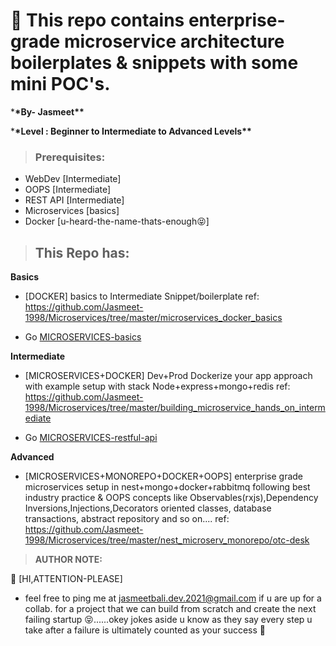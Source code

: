 # 🎁 This repo contains enterprise-grade microservice architecture boilerplates & snippets with some mini POC's.

\***\*By- Jasmeet\*\***

\***\*Level : Beginner to Intermediate to Advanced Levels\*\***

> ### Prerequisites:

- WebDev [Intermediate]
- OOPS [Intermediate]
- REST API [Intermediate]
- Microservices [basics]
- Docker [u-heard-the-name-thats-enough😝]

> ## This Repo has:

**Basics**

- [DOCKER] basics to Intermediate Snippet/boilerplate ref: https://github.com/Jasmeet-1998/Microservices/tree/master/microservices_docker_basics

- Go [MICROSERVICES-basics](https://github.com/Jasmeet-1998/Microservices/tree/master/core-basics-go-microservices)

**Intermediate**

- [MICROSERVICES+DOCKER] Dev+Prod Dockerize your app approach with example setup with stack Node+express+mongo+redis ref: https://github.com/Jasmeet-1998/Microservices/tree/master/building_microservice_hands_on_intermediate

- Go [MICROSERVICES-restful-api](https://github.com/Jasmeet-1998/Microservices/tree/master/intermediate-go-microservices/product-api)

**Advanced**

- [MICROSERVICES+MONOREPO+DOCKER+OOPS] enterprise grade microservices setup in nest+mongo+docker+rabbitmq following best industry practice & OOPS concepts like Observables(rxjs),Dependency Inversions,Injections,Decorators oriented classes, database transactions, abstract repository and so on.... ref: https://github.com/Jasmeet-1998/Microservices/tree/master/nest_microserv_monorepo/otc-desk

> **AUTHOR NOTE:**

👋 [HI,ATTENTION-PLEASE]

- feel free to ping me at jasmeetbali.dev.2021@gmail.com if u are up for a collab. for a project that we can build from scratch and create the next failing startup 😝......okey jokes aside u know as they say every step u take after a failure is ultimately counted as your success 🚀
